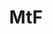 ---
title: MtF
crosslinks:
- asktransgender
- Transgender_Surgeries
- TransSpace
- TransDIY
- traaaaaaannnnnnnnnns
- transvoice
- transtimelines
- transpositive
- transpassing
- mypartneristrans
- ftm
- livven
- ABraThatFits
- SkincareAddiction
- TransProTips
- xkcd
- TransLater
- all
- MTFSelfieTrain
- curlyhair
---
